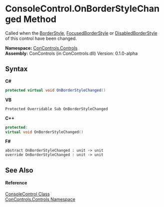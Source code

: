 # ConsoleControl.OnBorderStyleChanged Method 
 

Called when the <a href="bda62a44-7fa4-0ec1-30f9-1b76b50ddeb5">BorderStyle</a>, <a href="489d90e7-246f-e3a9-ddd4-46f66c2433d3">FocusedBorderStyle</a> or <a href="27bf08e3-d253-8a93-11e6-d4071414e7a8">DisabledBorderStyle</a> of this control have been changed.

**Namespace:**&nbsp;<a href="8161a036-2926-0ace-99d3-20346d250e3b">ConControls.Controls</a><br />**Assembly:**&nbsp;ConControls (in ConControls.dll) Version: 0.1.0-alpha

## Syntax

**C#**<br />
``` C#
protected virtual void OnBorderStyleChanged()
```

**VB**<br />
``` VB
Protected Overridable Sub OnBorderStyleChanged
```

**C++**<br />
``` C++
protected:
virtual void OnBorderStyleChanged()
```

**F#**<br />
``` F#
abstract OnBorderStyleChanged : unit -> unit 
override OnBorderStyleChanged : unit -> unit 
```


## See Also


#### Reference
<a href="eae0acea-bdd1-dc08-7fda-dcd25c5f2082">ConsoleControl Class</a><br /><a href="8161a036-2926-0ace-99d3-20346d250e3b">ConControls.Controls Namespace</a><br />
